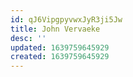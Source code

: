 ```yaml
---
id: qJ6VipgpyvwxJyR3ji5Jw
title: John Vervaeke
desc: ''
updated: 1639759645929
created: 1639759645929
---
```


